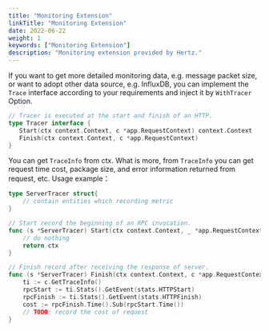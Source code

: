 ```yaml
---
title: "Monitoring Extension"
linkTitle: "Monitoring Extension"
date: 2022-06-22
weight: 1
keywords: ["Monitoring Extension"]
description: "Monitoring extension provided by Hertz."
---
```


If you want to get more detailed monitoring data, e.g. message packet size, or want to adopt other data source, e.g. InfluxDB, you can implement the `Trace` interface according to your requirements and inject it by `WithTracer` Option.

```go
// Tracer is executed at the start and finish of an HTTP.
type Tracer interface {
   Start(ctx context.Context, c *app.RequestContext) context.Context
   Finish(ctx context.Context, c *app.RequestContext)
}
```

You can get `TraceInfo` from ctx. What is more, from `TraceInfo` you can get request time cost, package size, and error information returned from request, etc. Usage example：

```go
type ServerTracer struct{
	// contain entities which recording metric
}

// Start record the beginning of an RPC invocation.
func (s *ServerTracer) Start(ctx context.Context, _ *app.RequestContext) context.Context {
	// do nothing
	return ctx
}

// Finish record after receiving the response of server.
func (s *ServerTracer) Finish(ctx context.Context, c *app.RequestContext) {
	ti := c.GetTraceInfo()
	rpcStart := ti.Stats().GetEvent(stats.HTTPStart)
	rpcFinish := ti.Stats().GetEvent(stats.HTTPFinish)
	cost := rpcFinish.Time().Sub(rpcStart.Time())
	// TODO: record the cost of request
}
```
